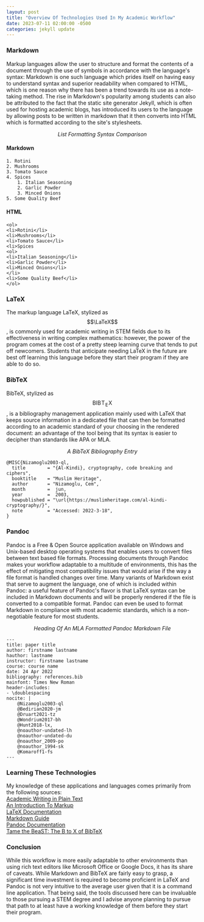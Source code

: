 ```yaml
---
layout: post
title: "Overview Of Technologies Used In My Academic Workflow"
date: 2023-07-11 02:00:00 -0500
categories: jekyll update
---
```

### Markdown 
Markup languages allow the user to structure and format the contents of a document through the use of symbols in accordance with the language's syntax: Markdown is one such language which prides itself on having easy to understand syntax and superior readability when compared to HTML, which is one reason why there has been a trend towards its use as a note-taking method. The rise in Markdown's popularity among students can also be attributed to the fact that the static site generator Jekyll, which is often used for hosting academic blogs, has introduced its users to the language by allowing posts to be written in markdown that it then converts into HTML which is formatted according to the site's stylesheets.

*<center>List Formatting Syntax Comparison</center>*
#### Markdown
```
1. Rotini
2. Mushrooms
3. Tomato Sauce
4. Spices
    1. Italian Seasoning
    2. Garlic Powder
    3. Minced Onions
5. Some Quality Beef
```
#### HTML

```
<ol>
<li>Rotini</li>
<li>Mushrooms</li>
<li>Tomato Sauce</li>
<li>Spices
<ol>
<li>Italian Seasoning</li>
<li>Garlic Powder</li>
<li>Minced Onions</li>
</li>
<li>Some Quality Beef</li>
</ol>
```
### LaTeX
The markup language LaTeX, stylized as $$\LaTeX$$, is commonly used for academic writing in STEM fields due to its effectiveness in writing complex mathematics: however, the power of the program comes at the cost of a pretty steep learning curve that tends to put off newcomers. Students that anticipate needing LaTeX in the future are best off learning this language before they start their program if they are able to do so.

### BibTeX
BibTeX, stylized as $${\mathrm {B{\scriptstyle {IB}}\!T\!_{\displaystyle E}\!X} }$$, is a bibliography management application mainly used with LaTeX that keeps source information in a dedicated file that can then be formatted according to an academic standard of your choosing in the rendered document: an advantage of the tool being that its syntax is easier to decipher than standards like APA or MLA. 
*<center>A BibTeX Bibliography Entry</center>*
```
@MISC{Nizamoglu2003-ql,
  title        = "{Al-Kindi}, cryptography, code breaking and ciphers",
  booktitle    = "Muslim Heritage",
  author       = "Nizamoglu, Cem",
  month        =  jun,
  year         =  2003,
  howpublished = "\url{https://muslimheritage.com/al-kindi-cryptography/}",
  note         = "Accessed: 2022-3-18",
}
```

### Pandoc
Pandoc is a Free & Open Source application available on Windows and Unix-based desktop operating systems that enables users to convert files between text based file formats. Processing documents through Pandoc makes your workflow adaptable to a multitude of environments, this has the effect of mitigating most compatibility issues that would arise if the way a file format is handled changes over time. Many variants of Markdown exist that serve to augment the language, one of which is included within Pandoc: a useful feature of Pandoc's flavor is that LaTeX syntax can be included in Markdown documents and will be properly rendered if the file is converted to a compatible format. Pandoc can even be used to format Markdown in compliance with most academic standards, which is a non-negotiable feature for most students. 
*<center>Heading Of An MLA Formatted Pandoc Markdown File</center>*
```
---
title: paper title
author: firstname lastname
hauthor: lastname
instructor: firstname lastname
course: course name
date: 24 Apr 2022
bibliography: references.bib
mainfont: Times New Roman
header-includes:
- \doublespacing
nocite: |
    @Nizamoglu2003-ql
    @Bedirian2020-jm
    @Druart2021-tz
    @Wondrium2017-bh
    @Hunt2018-lx,
    @noauthor-undated-lh
    @noauthor-undated-du
    @noauthor_2009-po
    @noauthor_1994-sk
    @Komaroff1-fs
---
```

### Learning These Technologies
My knowledge of these applications and languages comes primarily from the following sources:  
[Academic Writing in Plain Text](https://www.youtube.com/watch?v=hpAJMSS8pvs&list=PLXt-tu7G1H3tLeZgbbUmYjE0_kvbjA4YU)    
[An Introduction To Markup](https://port.sas.ac.uk/mod/book/view.php?id=568&chapterid=335)  
[LaTeX Documentation](https://www.latex-project.org/help/documentation/)  
[Markdown Guide](https://www.markdownguide.org/)  
[Pandoc Documentation](https://pandoc.org/)  
[Tame the BeaST: The B to X of BibTeX](https://ctan.org/pkg/tamethebeast/?lang=en)

### Conclusion
While this workflow is more easily adaptable to other environments than using rich text editors like Microsoft Office or Google Docs, it has its share of caveats. While Markdown and BibTeX are fairly easy to grasp, a significant time investment is required to become proficient in LaTeX and Pandoc is not very intuitive to the average user given that it is a command line application. That being said, the tools discussed here can be invaluable to those pursuing a STEM degree and I advise anyone planning to pursue that path to at least have a working knowledge of them before they start their program. 
